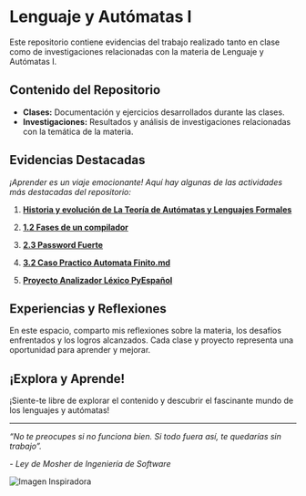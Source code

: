 
# Lenguaje y Autómatas I

Este repositorio contiene evidencias del trabajo realizado tanto en clase como de investigaciones relacionadas con la materia de Lenguaje y Autómatas I.

## Contenido del Repositorio

- **Clases:** Documentación y ejercicios desarrollados durante las clases.
- **Investigaciones:** Resultados y análisis de investigaciones relacionadas con la temática de la materia.

## Evidencias Destacadas

*¡Aprender es un viaje emocionante! Aquí hay algunas de las actividades más destacadas del repositorio:*

1. **[Historia y evolución de La Teoría de Autómatas y Lenguajes Formales](https://github.com/MartinFV-001/Lenguaje-y-Automtas-I/blob/6482fe373cb93a5941c63b3ee36acf2d6086e6ce/Tema%201/1.1.%20Historia%20y%20evoluci%C3%B3n%20de%20La%20Teor%C3%ADa%20de%20Aut%C3%B3matas%20y%20Lenguajes%20Formales.md)**

2. **[1.2 Fases de un compilador](https://github.com/MartinFV-001/Lenguaje-y-Automtas-I/blob/76c3b467522405b1095447d88b5fce0117c48749/Tema%201/1.2.%20Fases%20de%20un%20compilad.md)**

3. **[2.3 Password Fuerte](https://github.com/MartinFV-001/Lenguaje-y-Automtas-I/blob/33b48db78db581101faa77374b1ca184b150f04e/Tema%202/2.3%20Password_Fuerte.md)**

4. **[3.2 Caso Practico Automata Finito.md](https://github.com/MartinFV-001/Lenguaje-y-Automtas-I/blob/62dd9c2e6667931e18ee6c7f24e2b0e1f38af64d/Tema%203/3.2%20Caso%20Practico%20Automata%20Finito.md)**
5. **[Proyecto Analizador Léxico PyEspañol](https://github.com/MartinFV-001/Lenguaje-y-Automtas-I/tree/1440c228a07a7da2c0d9b3410522f4db1e7d7433/Tema%204)**

## Experiencias y Reflexiones

En este espacio, comparto mis reflexiones sobre la materia, los desafíos enfrentados y los logros alcanzados. Cada clase y proyecto representa una oportunidad para aprender y mejorar.

## ¡Explora y Aprende!

¡Siente-te libre de explorar el contenido y descubrir el fascinante mundo de los lenguajes y autómatas!

---

*“No te preocupes si no funciona bien. Si todo fuera así, te quedarías sin trabajo”.*

*- Ley de Mosher de Ingeniería de Software*

![Imagen Inspiradora](https://i.pinimg.com/564x/b1/8d/c0/b18dc07fac81e4a6b6d69c8a92fe3aa2.jpg)
